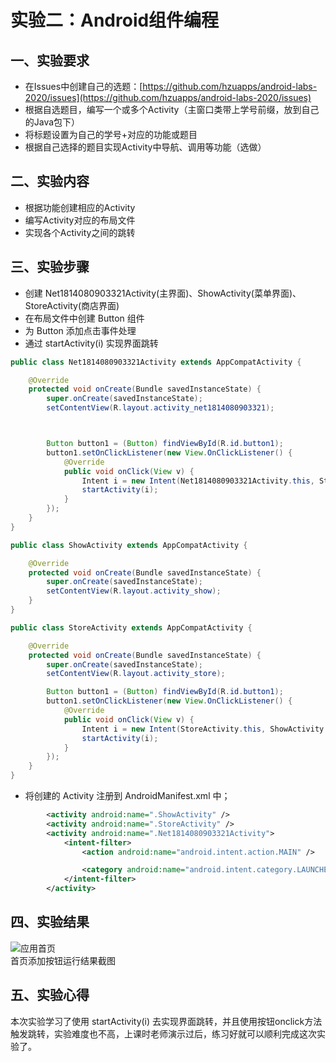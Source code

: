 # 实验二：Android组件编程

## 一、实验要求

- 在Issues中创建自己的选题：[https://github.com/hzuapps/android-labs-2020/issues](https://github.com/hzuapps/android-labs-2020/issues) 
- 根据自选题目，编写一个或多个Activity（主窗口类带上学号前缀，放到自己的Java包下）
- 将标题设置为自己的学号+对应的功能或题目
- 根据自己选择的题目实现Activity中导航、调用等功能（选做）

## 二、实验内容

- 根据功能创建相应的Activity
- 编写Activity对应的布局文件
- 实现各个Activity之间的跳转

## 三、实验步骤

- 创建 Net1814080903321Activity(主界面)、ShowActivity(菜单界面)、StoreActivity(商店界面)
- 在布局文件中创建 Button 组件
- 为 Button 添加点击事件处理
- 通过 startActivity(i) 实现界面跳转

```java
public class Net1814080903321Activity extends AppCompatActivity {

    @Override
    protected void onCreate(Bundle savedInstanceState) {
        super.onCreate(savedInstanceState);
        setContentView(R.layout.activity_net1814080903321);



        Button button1 = (Button) findViewById(R.id.button1);
        button1.setOnClickListener(new View.OnClickListener() {
            @Override
            public void onClick(View v) {
                Intent i = new Intent(Net1814080903321Activity.this, StoreActivity.class);
                startActivity(i);
            }
        });
    }
}
```

```java
public class ShowActivity extends AppCompatActivity {

    @Override
    protected void onCreate(Bundle savedInstanceState) {
        super.onCreate(savedInstanceState);
        setContentView(R.layout.activity_show);
    }
}
```

```java
public class StoreActivity extends AppCompatActivity {

    @Override
    protected void onCreate(Bundle savedInstanceState) {
        super.onCreate(savedInstanceState);
        setContentView(R.layout.activity_store);

        Button button1 = (Button) findViewById(R.id.button1);
        button1.setOnClickListener(new View.OnClickListener() {
            @Override
            public void onClick(View v) {
                Intent i = new Intent(StoreActivity.this, ShowActivity.class);
                startActivity(i);
            }
        });
    }
} 
```

- 将创建的 Activity 注册到 AndroidManifest.xml 中；

```xml
        <activity android:name=".ShowActivity" />
        <activity android:name=".StoreActivity" />
        <activity android:name=".Net1814080903321Activity">
            <intent-filter>
                <action android:name="android.intent.action.MAIN" />

                <category android:name="android.intent.category.LAUNCHER" />
            </intent-filter>
        </activity>
```

## 四、实验结果

![应用首页](https://github.com/Classic-Z/android-labs-2020/blob/master/students/net1814080903321/2.jpg)  
首页添加按钮运行结果截图

## 五、实验心得

本次实验学习了使用 startActivity(i) 去实现界面跳转，并且使用按钮onclick方法触发跳转，实验难度也不高，上课时老师演示过后，练习好就可以顺利完成这次实验了。
